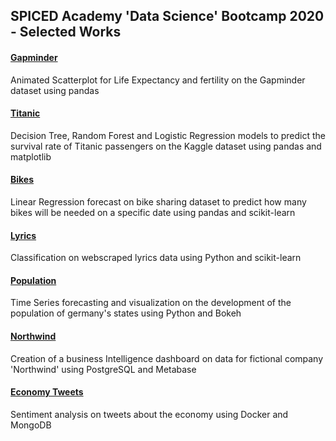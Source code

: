 ## SPICED Academy 'Data Science' Bootcamp 2020 - Selected Works

#### [Gapminder](https://github.com/snaylix/bootcamp/tree/master/01_Gapminder)
Animated Scatterplot for Life Expectancy and fertility on the Gapminder dataset using pandas

#### [Titanic](https://github.com/snaylix/bootcamp/tree/master/02_Titanic)
Decision Tree, Random Forest and Logistic Regression models to predict the survival rate of Titanic passengers on the Kaggle dataset using pandas and matplotlib

#### [Bikes](https://github.com/snaylix/bootcamp/tree/master/03_Bike_Sharing)
Linear Regression forecast on bike sharing dataset to predict how many bikes will be needed on a specific date using pandas and scikit-learn

#### [Lyrics](https://github.com/snaylix/bootcamp/tree/master/04_Find_the_Artist)
Classification on webscraped lyrics data using Python and scikit-learn

#### [Population](https://github.com/snaylix/bootcamp/tree/master/05_Population_of_Germany)
Time Series forecasting and visualization on the development of the population of germany's states using Python and Bokeh

#### [Northwind](https://github.com/snaylix/bootcamp/tree/master/06_Northwind)
Creation of a business Intelligence dashboard on data for fictional company 'Northwind' using PostgreSQL and Metabase

#### [Economy Tweets](https://github.com/snaylix/bootcamp/tree/master/07_Cyberpunk)
Sentiment analysis on tweets about the economy using Docker and MongoDB
